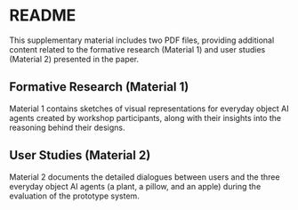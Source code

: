 # README

This supplementary material includes two PDF files, providing additional content related to the formative research (Material 1) and user studies (Material 2) presented in the paper. 

## Formative Research (Material 1)

Material 1 contains sketches of visual representations for everyday object AI agents created by workshop participants, along with their insights into the reasoning behind their designs. 


## User Studies  (Material 2)

Material 2 documents the detailed dialogues between users and the three everyday object AI agents (a plant, a pillow, and an apple) during the evaluation of the prototype system.
